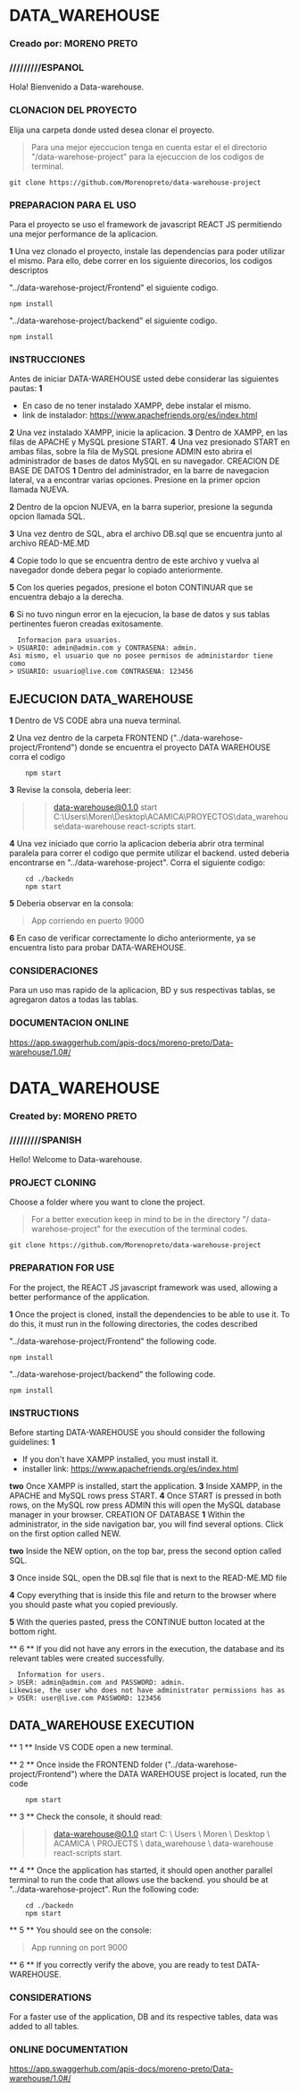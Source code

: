 
# DATA_WAREHOUSE
### Creado por: MORENO PRETO

### /////////ESPANOL

Hola! Bienvenido a Data-warehouse.

### CLONACION DEL PROYECTO

Elija una carpeta donde usted desea clonar el proyecto.
> Para una mejor ejeccucion tenga en cuenta estar el el directorio "/data-warehose-project" para la ejecuccion de los codigos de terminal.

    git clone https://github.com/Morenopreto/data-warehouse-project

### PREPARACION PARA EL USO

Para el proyecto se uso el framework de javascript REACT JS permitiendo una mejor performance de la aplicacion.

**1** 
Una vez clonado el proyecto, instale las dependencias para poder utilizar el mismo.
Para ello, debe correr en los siguiente direcorios, los codigos descriptos

"../data-warehose-project/Frontend" el siguiente codigo.

    npm install


"../data-warehose-project/backend" el siguiente codigo.

    npm install

### INSTRUCCIONES


Antes de iniciar DATA-WAREHOUSE usted debe considerar las siguientes pautas:
**1** 
- En caso de no tener instalado XAMPP, debe instalar el mismo.
- link de instalador:
https://www.apachefriends.org/es/index.html

**2**
Una vez instalado XAMPP, inicie la aplicacion.
**3**
Dentro de XAMPP, en las filas de APACHE y MySQL presione START.
**4**
Una vez presionado START en ambas filas, sobre la fila de MySQL presione ADMIN
esto abrira el administrador de bases de datos MySQL en su navegador.
CREACION DE BASE DE DATOS
**1**
Dentro del administrador, en la barre de navegacion lateral, va a encontrar varias opciones.
Presione en la primer opcion llamada NUEVA.

**2**
Dentro de la opcion NUEVA, en la barra superior, presione la segunda opcion llamada SQL.

**3**
Una vez dentro de SQL, abra el archivo DB.sql que se encuentra junto al archivo READ-ME.MD

**4**
Copie todo lo que se encuentra dentro de este archivo y vuelva al navegador donde debera pegar lo copiado anteriormente.

**5**
Con los queries pegados, presione el boton CONTINUAR que se encuentra debajo a la derecha.

**6**
Si no tuvo ningun error en la ejecucion, la base de datos y sus tablas pertinentes fueron creadas exitosamente.

      Informacion para usuarios.
    > USUARIO: admin@admin.com y CONTRASENA: admin.
    Asi mismo, el usuario que no posee permisos de administardor tiene como
    > USUARIO: usuario@live.com CONTRASENA: 123456

## EJECUCION DATA_WAREHOUSE


**1** Dentro de VS CODE abra una nueva terminal.

**2** Una vez dentro de la carpeta FRONTEND ("../data-warehose-project/Frontend") donde se encuentra el proyecto DATA WAREHOUSE corra el codigo


        npm start


**3** Revise la consola, deberia leer:

> > data-warehouse@0.1.0 start C:\Users\Moren\Desktop\ACAMICA\PROYECTOS\data_warehouse\data-warehouse
> > react-scripts start.

**4** Una vez iniciado que corrio la aplicacion deberia abrir otra terminal paralela para correr el codigo que permite
utilizar el backend.
usted deberia encontrarse en "../data-warehose-project". Corra el siguiente codigo:

        cd ./backedn
        npm start



**5** Deberia observar en la consola:

> App corriendo en puerto 9000

**6** En caso de verificar correctamente lo dicho anteriormente, ya se encuentra listo para probar DATA-WAREHOUSE.

### CONSIDERACIONES

Para un uso mas rapido de la aplicacion, BD y sus respectivas tablas, se agregaron datos a todas las tablas.

### DOCUMENTACION ONLINE

https://app.swaggerhub.com/apis-docs/moreno-preto/Data-warehouse/1.0#/



# DATA_WAREHOUSE
### Created by: MORENO PRETO

### /////////SPANISH

Hello! Welcome to Data-warehouse.

### PROJECT CLONING

Choose a folder where you want to clone the project.
> For a better execution keep in mind to be in the directory "/ data-warehose-project" for the execution of the terminal codes.

    git clone https://github.com/Morenopreto/data-warehouse-project

### PREPARATION FOR USE

For the project, the REACT JS javascript framework was used, allowing a better performance of the application.

**1**
Once the project is cloned, install the dependencies to be able to use it.
To do this, it must run in the following directories, the codes described

"../data-warehose-project/Frontend" the following code.

    npm install


"../data-warehose-project/backend" the following code.

    npm install

### INSTRUCTIONS


Before starting DATA-WAREHOUSE you should consider the following guidelines:
**1**
- If you don't have XAMPP installed, you must install it.
- installer link:
https://www.apachefriends.org/es/index.html

**two**
Once XAMPP is installed, start the application.
**3**
Inside XAMPP, in the APACHE and MySQL rows press START.
**4**
Once START is pressed in both rows, on the MySQL row press ADMIN
this will open the MySQL database manager in your browser.
CREATION OF DATABASE
**1**
Within the administrator, in the side navigation bar, you will find several options.
Click on the first option called NEW.

**two**
Inside the NEW option, on the top bar, press the second option called SQL.

**3**
Once inside SQL, open the DB.sql file that is next to the READ-ME.MD file

**4**
Copy everything that is inside this file and return to the browser where you should paste what you copied previously.

**5**
With the queries pasted, press the CONTINUE button located at the bottom right.

** 6 **
If you did not have any errors in the execution, the database and its relevant tables were created successfully.

      Information for users.
    > USER: admin@admin.com and PASSWORD: admin.
    Likewise, the user who does not have administrator permissions has as
    > USER: user@live.com PASSWORD: 123456

## DATA_WAREHOUSE EXECUTION


** 1 ** Inside VS CODE open a new terminal.

** 2 ** Once inside the FRONTEND folder ("../data-warehose-project/Frontend") where the DATA WAREHOUSE project is located, run the code


        npm start


** 3 ** Check the console, it should read:

>> data-warehouse@0.1.0 start C: \ Users \ Moren \ Desktop \ ACAMICA \ PROJECTS \ data_warehouse \ data-warehouse
>> react-scripts start.

** 4 ** Once the application has started, it should open another parallel terminal to run the code that allows
use the backend.
you should be at "../data-warehose-project". Run the following code:

        cd ./backedn
        npm start



** 5 ** You should see on the console:

> App running on port 9000

** 6 ** If you correctly verify the above, you are ready to test DATA-WAREHOUSE.

### CONSIDERATIONS

For a faster use of the application, DB and its respective tables, data was added to all tables.

### ONLINE DOCUMENTATION

https://app.swaggerhub.com/apis-docs/moreno-preto/Data-warehouse/1.0#/
